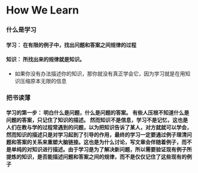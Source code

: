 # How We Learn

### 什么是学习

  #### 学习： 在有限的例子中，找出问题和答案之间规律的过程
  #### 知识： 所找出来的规律就是知识。
  + 如果你没有办法描述你的知识，那你就没有真正学会它，因为学习就是在用知识压缩原本无限的信息
### 把书读薄
  #### 学习的第一步： 明白什么是问题，什么是问题的答案。 有些人压根不知道什么是问题的答案，只记住了知识的描述。 然而知识不是信息，学习不是记忆，这也是人们在教与学的过程常遇到的问题，以为把知识告诉了某人，对方就就可以学会，然而知识的描述只是对学习起到了引导的作用，最终的学习一定要通过例子理清问题和答案的关系来重塑大脑链接。这也是为什么讨论，写文章会伴随着例子，而不是单纯的对知识进行描述。由于学习是为了解决新问题，所以需要验证现有例子所提炼的知识，是否能描述问题和答案之间的规律，而不是仅仅记住了这些现有的例子
